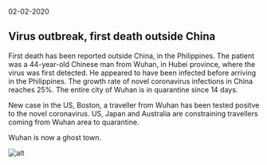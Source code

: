  02-02-2020

## Virus outbreak, first death outside China

First death has been reported outside China, in the Philippines. The patient was a 44-year-old Chinese man from Wuhan, in Hubei province, where the virus was first detected. He appeared to have been infected before arriving in the Philippines.
The growth rate of novel coronavirus infections in China reaches 25%. 
The entire city of Wuhan is in quarantine since 14 days.

New case in the US, Boston, a traveller from Wuhan has been tested positve to the novel coronavirus. US, Japan and Australia are constraining travellers coming from Wuhan area to quarantine.

Wuhan is now a ghost town. 

![alt](https://www.nationalgeographic.com/content/dam/science/2020/02/05/wuhan/01_wuhan_1198372862.adapt.1900.1.jpg)
